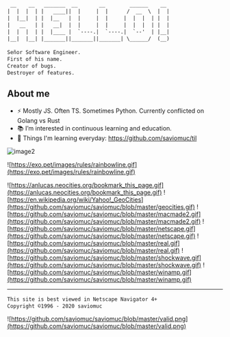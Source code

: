```
 __    __   _______  __       __        ______    __  
|  |  |  | |   ____||  |     |  |      /  __  \  |  | 
|  |__|  | |  |__   |  |     |  |     |  |  |  | |  | 
|   __   | |   __|  |  |     |  |     |  |  |  | |  | 
|  |  |  | |  |____ |  `----.|  `----.|  `--'  | |__| 
|__|  |__| |_______||_______||_______| \______/  (__) 

Señor Software Engineer. 
First of his name. 
Creator of bugs.
Destroyer of features.                                                    
```

## About me


- ⚡ Mostly JS. Often TS. Sometimes Python. Currently conflicted on Golang vs Rust
- 📚 I’m interested in continuous learning and education. 
- 🌱 Things I'm learning everyday: https://github.com/saviomuc/til

![image2](https://media.giphy.com/media/fhAwk4DnqNgw8/giphy.gif)

![https://exo.pet/images/rules/rainbowline.gif](https://exo.pet/images/rules/rainbowline.gif)

![https://anlucas.neocities.org/bookmark_this_page.gif](https://anlucas.neocities.org/bookmark_this_page.gif)
![https://en.wikipedia.org/wiki/Yahoo!_GeoCities](https://github.com/saviomuc/saviomuc/blob/master/geocities.gif)
![https://github.com/saviomuc/saviomuc/blob/master/macmade2.gif](https://github.com/saviomuc/saviomuc/blob/master/macmade2.gif)
![https://github.com/saviomuc/saviomuc/blob/master/netscape.gif](https://github.com/saviomuc/saviomuc/blob/master/netscape.gif)
![https://github.com/saviomuc/saviomuc/blob/master/real.gif](https://github.com/saviomuc/saviomuc/blob/master/real.gif)
![https://github.com/saviomuc/saviomuc/blob/master/shockwave.gif](https://github.com/saviomuc/saviomuc/blob/master/shockwave.gif)
![https://github.com/saviomuc/saviomuc/blob/master/winamp.gif](https://github.com/saviomuc/saviomuc/blob/master/winamp.gif)

---

```
This site is best viewed in Netscape Navigator 4+
Copyright ©1996 - 2020 saviomuc
```


![https://github.com/saviomuc/saviomuc/blob/master/valid.png](https://github.com/saviomuc/saviomuc/blob/master/valid.png)


<!--
**saviomuc/saviomuc** is a ✨ _special_ ✨ repository because its `README.md` (this file) appears on your GitHub profile.

Here are some ideas to get you started:

- 🔭 I’m currently working on ...
- 🌱 I’m currently learning ...
- 👯 I’m looking to collaborate on ...
- 🤔 I’m looking for help with ...
- 💬 Ask me about ...
- 📫 How to reach me: ...
- 😄 Pronouns: ...
- ⚡ Fun fact: ...
-->

